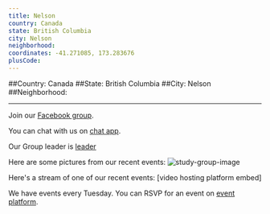 ```yaml
---
title: Nelson
country: Canada
state: British Columbia
city: Nelson
neighborhood: 
coordinates: -41.271085, 173.283676
plusCode:
---
```


##Country: Canada
##State: British Columbia
##City: Nelson
##Neighborhood: 
*****
Join our [Facebook group](https://www.facebook.com/groups/free.code.camp.nelson.bc).

You can chat with us on [chat app]().

Our Group leader is [leader]()

Here are some pictures from our recent events:
![study-group-image]()

Here's a stream of one of our recent events:
[video hosting platform embed]

We have events every Tuesday. You can RSVP for an event on [event platform]().
